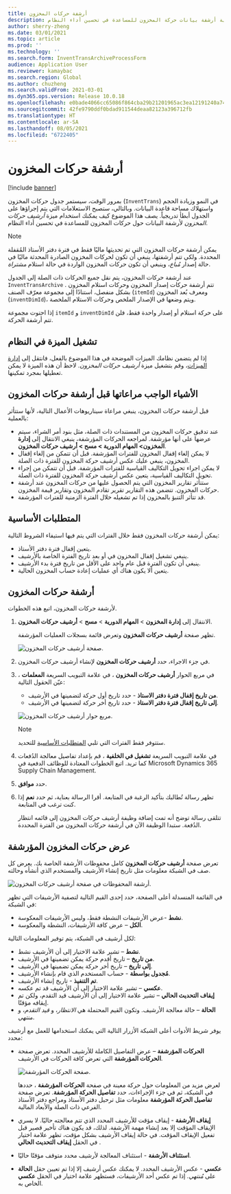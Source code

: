 ```yaml
---
title: أرشفة حركات المخزون
description: يوضح هذا الموضوع كيفية أرشفة بيانات حركة المخزون للمساعدة في تحسين أداء النظام.
author: sherry-zheng
ms.date: 03/01/2021
ms.topic: article
ms.prod: ''
ms.technology: ''
ms.search.form: InventTransArchiveProcessForm
audience: Application User
ms.reviewer: kamaybac
ms.search.region: Global
ms.author: chuzheng
ms.search.validFrom: 2021-03-01
ms.dyn365.ops.version: Release 10.0.18
ms.openlocfilehash: e0bade4066cc65086f864cba29b21201965ac3ea12191240a74c0f46645a2aac
ms.sourcegitcommit: 42fe9790ddf0bdad911544deaa82123a396712fb
ms.translationtype: HT
ms.contentlocale: ar-SA
ms.lasthandoff: 08/05/2021
ms.locfileid: "6722405"
---
```

# <a name="archive-inventory-transactions"></a>أرشفة حركات المخزون

[!include [banner](../../includes/banner.md)]

بمرور الوقت، سيستمر جدول حركات المخزون (`InventTrans`) في النمو وزيادة الحجم واستهلاك مساحة قاعدة البيانات. وبالتالي، ستصبح الاستعلامات التي يتم إجراؤها على الجدول أبطأ تدريجياً. يصف هذا الموضوع كيف يمكنك استخدام ميزة *أرشيف حركات المخزون* لأرشفة البيانات حول حركات المخزون للمساعدة في تحسين أداء النظام.

> [!NOTE]
> يمكن أرشفة حركات المخزون التي تم تحديثها ماليًا فقط في فترة دفتر الأستاذ المُقفلة المحددة. ولكي تتم أرشفتها، ينبغي أن تكون لحركات المخزون الصادرة المحدثة ماليًا في حالة إصدار *مُباع*، وينبغي أن تكون حركات المخزون الواردة في حالة استلام *مشتراة*.

عند أرشفة حركات المخزون، يتم نقل جميع الحركات ذات الصلة إلى الجدول `InventTransArchive` . تتم أرشفة حركات إصدار المخزون وحركات استلام المخزون بشكل منفصل، استنادًا إلى مجموعة معرّف الصنف (`itemId`) ومعرف بُعد المخزون (`inventDimId`)، ويتم وضعها في الإصدار الملخص وحركات الاستلام الملخصة.

إذا احتوت مجموعة `itemId` و `inventDimId` على حركة استلام أو إصدار واحدة فقط، فلن تتم أرشفة الحركة.

## <a name="turn-on-the-feature-in-your-system"></a>تشغيل الميزة في النظام

إذا لم يتضمن نظامك الميزات الموضحة في هذا الموضوع بالفعل، فانتقل إلى [إدارة الميزات](../../fin-ops-core/fin-ops/get-started/feature-management/feature-management-overview.md)، وقم بتشغيل ميزة *أرشيف حركات المخزون*. لاحظ أن هذه الميزة لا يمكن تعطيلها بمجرد تمكينها.

## <a name="things-to-consider-before-you-archive-inventory-transactions"></a>الأشياء الواجب مراعاتها قبل أرشفة حركات المخزون

قبل أرشفة حركات المخزون، ينبغي مراعاة سيناريوهات الأعمال التالية، لأنها ستتأثر بالعملية:

- عند تدقيق حركات المخزون من المستندات ذات الصلة، مثل بنود أمر الشراء، سيتم عرضها على أنها مؤرشفة. لمراجعه الحركات المؤرشفة، ينبغي الانتقال إلى **إدارة المخزون\> المهام الدورية \> مسح \> أرشيف حركات المخزون**.
- لا يمكن إلغاء إقفال المخزون للفترات المؤرشفة. قبل أن تتمكن من إلغاء إقفال المخزون، ينبغي عليك عكس أرشيف حركة المخزون للفترة ذات الصلة.
- لا يمكن اجراء تحويل التكاليف القياسية‬ للفترات المؤرشفة. قبل أن تتمكن من إجراء تحويل التكاليف القياسية، يتعين عكس أرشيف حركة المخزون للفترة ذات الصلة.
- ستتأثر تقارير المخزون التي يتم الحصول عليها من حركات المخزون عند أرشفة حركات المخزون. تتضمن هذه التقارير تقرير تقادم المخزون وتقارير قيمة المخزون.
- قد تتأثر التنبؤ بالمخزون إذا تم تشغيله خلال الفترة الزمنية للفترات المؤرشفة.

## <a name="prerequisites"></a>المتطلبات الأساسية

يمكن أرشفة حركات المخزون فقط خلال الفترات التي يتم فيها استيفاء الشروط التالية:

- يتعين إقفال فترة دفتر الأستاذ.
- ينبغي تشغيل إقفال المخزون في أو بعد تاريخ الفترة الخاصة بالأرشيف.
- ينبغي أن تكون الفترة قبل عام واحد على الأقل من تاريخ فترة بدء الأرشيف.
- يتعين ألا يكون هناك أي عمليات إعادة حساب المخزون الحالية.

## <a name="archive-inventory-transactions"></a>أرشفة حركات المخزون

لأرشفة حركات المخزون، اتبع هذه الخطوات.

1. الانتقال إلى **إدارة المخزون** \> **المهام الدورية** \> **مسح** \> **أرشيف حركات المخزون**.

    تظهر صفحة **أرشيف حركات المخزون** وتعرض قائمة بسجلات العمليات المؤرشفة.

    ![صفحة أرشيف حركات المخزون.](media/archive-inventory-empty.png "صفحة أرشيف حركات المخزون")

1. في جزء الاجراء، حدد **أرشيف حركات المخزون** لإنشاء أرشيف حركات المخزون.
1. في مربع الحوار **أرشيف حركات المخزون** ، في علامة التبويب السريعة **المعلمات** ، عيّن الحقول التالية:

    - **من تاريخ إقفال فترة دفتر الاستاذ** - حدد تاريخ أول حركة لتضمينها في الأرشيف.
    - **إلى تاريخ إقفال فترة دفتر الاستاذ** - حدد تاريخ أخر حركة لتضمينها في الأرشيف.

    ![مربع حوار أرشيف حركات المخزون.](media/archive-inventory-dates.png "مربع حوار أرشيف حركات المخزون")

    > [!NOTE]
    > ستتوفر فقط الفترات التي تلبي [المتطلبات الأساسية](#prerequisites) للتحديد.

1. في علامة التبويب السريعة **تشغيل في الخلفية** ، قم بإعداد تفاصيل معالجة الدُفعات كما تريد. اتبع الخطوات المعتادة للوظائف الدفعية في Microsoft Dynamics 365 Supply Chain Management.
1. حدد **موافق**.
1. تظهر رسالة تُطالبك بتأكيد الرغبة في المتابعة. أقرا الرسالة بعناية، ثم حدد **نعم** إذا كنت ترغب في المتابعة.

    تتلقى رسالة توضح أنه تمت إضافة وظيفة أرشيف حركات المخزون إلى قائمه انتظار الدُفعة. ستبدا الوظيفة الآن في أرشفة حركات المخزون من الفترة المحددة.

## <a name="view-archived-inventory-transactions"></a>عرض حركات المخزون المؤرشفة

تعرض صفحة **أرشيف حركات المخزون** كامل محفوظات الأرشفة الخاصة بك. يعرض كل صف في الشبكة معلومات مثل تاريخ إنشاء الأرشيف والمستخدم الذي أنشأه وحالته.

![أرشفة المحفوظات في صفحة أرشيف حركات المخزون.](media/archive-inventory-full.png "أرشفة المحفوظات في صفحة أرشيف حركات المخزون")

في القائمة المنسدلة أعلى الصفحة، حدد إحدى القيم التالية لتصفية الأرشيفات التي تظهر في الشبكة:

- **نشط** -عرض الأرشيفات النشطة فقط، وليس الأرشيفات المعكوسة.
- **الكل** – عرض كافة الأرشيفات، النشطة والمعكوسة.

لكل أرشيف في الشبكة، يتم توفير المعلومات التالية:

- **نشط** – تشير علامة الاختيار إلى أن الأرشيف نشط.
- **من تاريخ** – تاريخ أقدم حركة يمكن تضمينها في الأرشيف.
- **إلى تاريخ** – تاريخ أخر حركة يمكن تضمينها في الأرشيف.
- **مُجدول بواسطة** - حساب المستخدم الذي قام بإنشاء الأرشيف.
- **تم التنفيذ** - تاريخ إنشاء الأرشيف.
- **عكسي** – تشير علامة الاختيار إلى أن الأرشيف قد تم عكسه.
- **إيقاف التحديث الحالي** – تشير علامة الاختيار إلى أن الأرشيف قيد التقدم، ولكن تم إيقافه مؤقتًا.
- **الحالة** – حالة معالجة الأرشيف. وتكون القيم المحتملة هي *الانتظار*، و *قيد التقدم*، و *منتهي*.

يوفر شريط الأدوات أعلى الشبكة الأزرار التالية التي يمكنك استخدامها للعمل مع أرشيف محدد:

- **الحركات المؤرشفة** – عرض التفاصيل الكاملة للأرشيف المحدد. تعرض صفحة **الحركات المؤرشفة** التي تعرض كافة الحركات في الأرشيف.

    ![صفحة الحركات المؤرشفة.](media/archive-inventory-transactions.png "صفحة الحركات المؤرشفة")

    لعرض مزيد من المعلومات حول حركة معينة في صفحة **الحركات المؤرشفة** ، حددها في الشبكة، ثم في جزء الإجراءات، حدد **تفاصيل الحركة المؤرشفة**. تعرض صفحة **تفاصيل الحركة المؤرشفة** معلومات مثل ترحيل دفتر الأستاذ ومراجع دفتر الأستاذ الفرعي ذات الصلة والأبعاد المالية.

- **إيقاف الأرشفة** - إيقاف مؤقت للأرشيف المحدد الذي تتم معالجته حاليًا. لا يسري الإيقاف المؤقت إلا بعد إنشاء مهمة الأرشفة. لذلك، قد يكون هناك تأخير قصير قبل تفعيل الإيقاف المؤقت. في حالة إيقاف الأرشيف بشكل مؤقت، تظهر علامة اختيار في الحقل **إيقاف التحديث الحالي** .
- **استئناف الأرشفة** - استئناف المعالجة لأرشيف محدد متوقف مؤقتًا حاليًا.
- **عكسي** - عكس الأرشيف المحدد. لا يمكنك عكس أرشيف إلا إذا تم تعيين حقل **الحالة** على *مُنتهي*. إذا تم عكس أحد الأرشيفات، فستظهر علامة اختيار في الحقل **عكسي** الخاص به.
